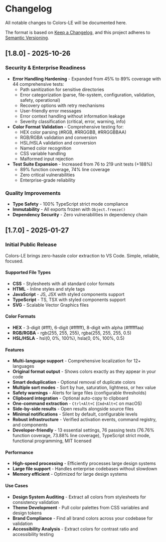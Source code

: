 # Changelog

All notable changes to Colors-LE will be documented here.

The format is based on [Keep a Changelog](https://keepachangelog.com/en/1.0.0/),
and this project adheres to [Semantic Versioning](https://semver.org/spec/v2.0.0.html).

## [1.8.0] - 2025-10-26

### Security & Enterprise Readiness

- **Error Handling Hardening** - Expanded from 45% to 89% coverage with 44 comprehensive tests:
  - Path sanitization for sensitive directories
  - Error categorization (parse, file-system, configuration, validation, safety, operational)
  - Recovery options with retry mechanisms
  - User-friendly error messages
  - Error context handling without information leakage
  - Severity classification (critical, error, warning, info)
- **Color Format Validation** - Comprehensive testing for:
  - HEX color parsing (#RGB, #RRGGBB, #RRGGBBAA)
  - RGB/RGBA validation and conversion
  - HSL/HSLA validation and conversion
  - Named color recognition
  - CSS variable handling
  - Malformed input rejection
- **Test Suite Expansion** - Increased from 76 to 219 unit tests (+188%)
  - 89% function coverage, 74% line coverage
  - Zero critical vulnerabilities
  - Enterprise-grade reliability

### Quality Improvements

- **Type Safety** - 100% TypeScript strict mode compliance
- **Immutability** - All exports frozen with `Object.freeze()`
- **Dependency Security** - Zero vulnerabilities in dependency chain

## [1.7.0] - 2025-01-27

### Initial Public Release

Colors-LE brings zero-hassle color extraction to VS Code. Simple, reliable, focused.

#### Supported File Types

- **CSS** - Stylesheets with all standard color formats
- **HTML** - Inline styles and style tags
- **JavaScript** - JS, JSX with styled components support
- **TypeScript** - TS, TSX with styled components support
- **SVG** - Scalable Vector Graphics files

#### Color Formats

- **HEX** - 3-digit (#fff), 6-digit (#ffffff), 8-digit with alpha (#ffffffaa)
- **RGB/RGBA** - rgb(255, 255, 255), rgba(255, 255, 255, 0.5)
- **HSL/HSLA** - hsl(0, 0%, 100%), hsla(0, 0%, 100%, 0.5)

#### Features

- **Multi-language support** - Comprehensive localization for 12+ languages
- **Original format output** - Shows colors exactly as they appear in your code
- **Smart deduplication** - Optional removal of duplicate colors
- **Multiple sort modes** - Sort by hue, saturation, lightness, or hex value
- **Safety warnings** - Alerts for large files (configurable thresholds)
- **Clipboard integration** - Optional auto-copy to clipboard
- **One-command extraction** - `Ctrl+Alt+C` (`Cmd+Alt+C` on macOS)
- **Side-by-side results** - Open results alongside source files
- **Minimal notifications** - Silent by default, configurable levels
- **Robust infrastructure** - Verified activation events, command registry, and components
- **Developer-friendly** - 13 essential settings, 76 passing tests (76.76% function coverage, 73.88% line coverage), TypeScript strict mode, functional programming, MIT licensed

#### Performance

- **High-speed processing** - Efficiently processes large design systems
- **Large file support** - Handles enterprise codebases without slowdown
- **Memory efficient** - Optimized for large design systems

#### Use Cases

- **Design System Auditing** - Extract all colors from stylesheets for consistency validation
- **Theme Development** - Pull color palettes from CSS variables and design tokens
- **Brand Compliance** - Find all brand colors across your codebase for validation
- **Accessibility Analysis** - Extract colors for contrast ratio and accessibility testing
